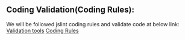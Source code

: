 ## Coding Validation(Coding Rules):

We will be followed jslint coding rules and validate code at below link:
[Validation tools](https://www.jslint.com)
[Coding Rules](https://www.jslint.com/help.html)
